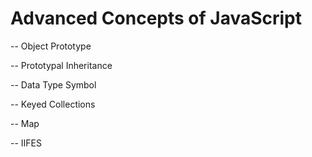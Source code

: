# Advanced Concepts of JavaScript

-- Object Prototype

-- Prototypal Inheritance

-- Data Type Symbol

-- Keyed Collections

-- Map

-- IIFES
